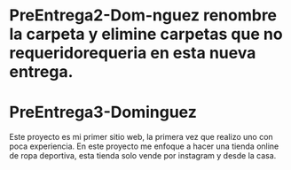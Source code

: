 # PreEntrega2-Dom-nguez renombre la carpeta y elimine carpetas que no requeridorequeria en esta nueva entrega.
# PreEntrega3-Dominguez
Este proyecto es mi primer sitio web, la primera vez que realizo uno con poca experiencia. En este proyecto me enfoque a hacer una tienda online de ropa deportiva, esta tienda solo vende por instagram y desde la casa.
